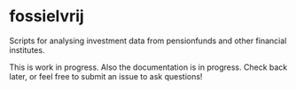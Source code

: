 # fossielvrij
Scripts for analysing investment data from pensionfunds and other financial institutes.

This is work in progress. Also the documentation is in progress. Check back later, or feel free to submit an issue to ask questions!
